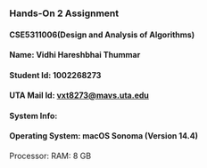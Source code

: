### Hands-On 2 Assignment

#### CSE5311006(Design and Analysis of Algorithms)
#### Name: Vidhi Hareshbhai Thummar
#### Student Id: 1002268273

#### UTA Mail Id: vxt8273@mavs.uta.edu

#### System Info:
#### Operating System: macOS Sonoma (Version 14.4)
Processor: 
RAM: 8 GB

